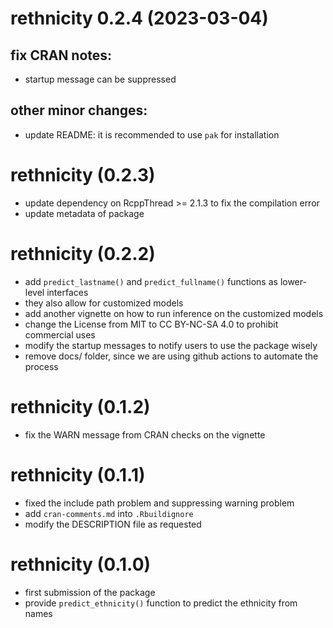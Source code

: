 # rethnicity 0.2.4 (2023-03-04)

## fix CRAN notes:

* startup message can be suppressed

## other minor changes:

* update README: it is recommended to use `pak` for installation


# rethnicity (0.2.3)

* update dependency on RcppThread >= 2.1.3 to fix the compilation error
* update metadata of package

# rethnicity (0.2.2)

* add `predict_lastname()` and `predict_fullname()` functions as lower-level interfaces
* they also allow for customized models
* add another vignette on how to run inference on the customized models
* change the License from MIT to CC BY-NC-SA 4.0 to prohibit commercial uses
* modify the startup messages to notify users to use the package wisely
* remove docs/ folder, since we are using github actions to automate the process

# rethnicity (0.1.2)

* fix the WARN message from CRAN checks on the vignette

# rethnicity (0.1.1)

* fixed the include path problem and suppressing warning problem
* add `cran-comments.md` into `.Rbuildignore`
* modify the DESCRIPTION file as requested

# rethnicity (0.1.0)

* first submission of the package
* provide `predict_ethnicity()` function to predict the ethnicity from names
